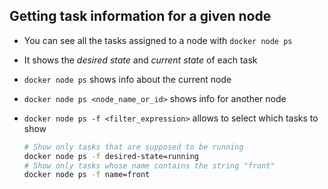 ## Getting task information for a given node

- You can see all the tasks assigned to a node with `docker node ps`

- It shows the *desired state* and *current state* of each task

- `docker node ps` shows info about the current node

- `docker node ps <node_name_or_id>` shows info for another node

- `docker node ps -f <filter_expression>` allows to select which tasks to show

  ```bash
  # Show only tasks that are supposed to be running
  docker node ps -f desired-state=running
  # Show only tasks whose name contains the string "front"
  docker node ps -f name=front
  ```
